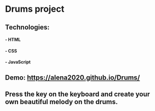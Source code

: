 # Drums  project

## Technologies:
#### - HTML
#### - CSS 
#### - JavaScript

## Demo: https://alena2020.github.io/Drums/
## Press the key on the keyboard and create your own beautiful melody on the drums.
